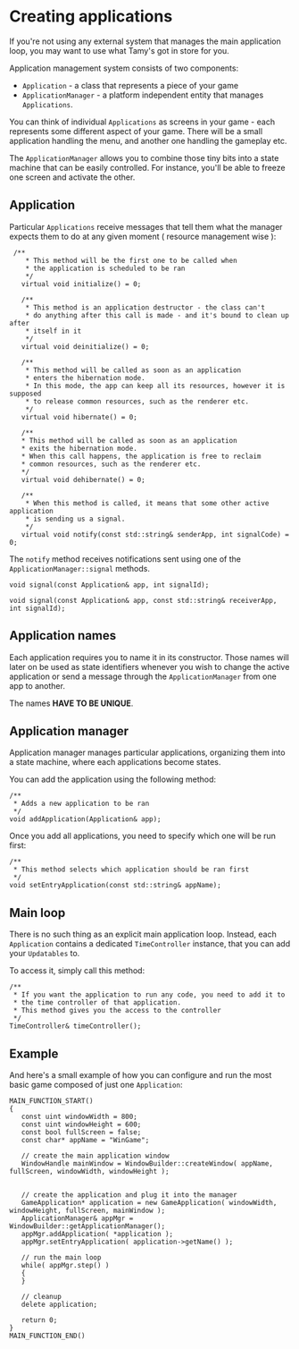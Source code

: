 # Creating applications #

If you're not using any external system that manages the main application loop, you may want to use what Tamy's got in store for you.


Application management system consists of two components:
  * `Application` - a class that represents a piece of your game
  * `ApplicationManager` - a platform independent entity that manages `Applications`.

You can think of individual `Applications` as screens in your game - each represents some different aspect of your game. There will be a small application handling the menu, and another one handling the gameplay etc.

The `ApplicationManager` allows you to combine those tiny bits into a state machine that can be easily controlled. For instance, you'll be able to freeze one screen and activate the other.

## Application ##

Particular `Applications` receive messages that tell them what the manager expects them to do at any given moment ( resource management wise ):

```
 /**
    * This method will be the first one to be called when
    * the application is scheduled to be ran
    */
   virtual void initialize() = 0;

   /**
    * This method is an application destructor - the class can't
    * do anything after this call is made - and it's bound to clean up after
    * itself in it
    */
   virtual void deinitialize() = 0;

   /**
    * This method will be called as soon as an application 
    * enters the hibernation mode.
    * In this mode, the app can keep all its resources, however it is supposed
    * to release common resources, such as the renderer etc.
    */
   virtual void hibernate() = 0;

   /**
   * This method will be called as soon as an application 
   * exits the hibernation mode.
   * When this call happens, the application is free to reclaim
   * common resources, such as the renderer etc.
   */
   virtual void dehibernate() = 0;

   /**
    * When this method is called, it means that some other active application
    * is sending us a signal.
    */
   virtual void notify(const std::string& senderApp, int signalCode) = 0;
```

The `notify` method receives notifications sent using one of the `ApplicationManager::signal` methods.

```
void signal(const Application& app, int signalId);

void signal(const Application& app, const std::string& receiverApp, int signalId);
```

## Application names ##

Each application requires you to name it in its constructor. Those names will later on be used as state identifiers whenever you wish to change the active application or send a message through the `ApplicationManager` from one app to another.

The names **HAVE TO BE UNIQUE**.

## Application manager ##

Application manager manages particular applications, organizing them into a state machine, where each applications become states.

You can add the application using the following method:
```
/**
 * Adds a new application to be ran
 */
void addApplication(Application& app);
```

Once you add all applications, you need to specify which one will be run first:

```
/**
 * This method selects which application should be ran first
 */
void setEntryApplication(const std::string& appName);
```

## Main loop ##

There is no such thing as an explicit main application loop.
Instead, each `Application` contains a dedicated `TimeController` instance, that you can add your `Updatables` to.

To access it, simply call this method:

```
/**
 * If you want the application to run any code, you need to add it to
 * the time controller of that application. 
 * This method gives you the access to the controller
 */
TimeController& timeController();
```

## Example ##

And here's a small example of how you can configure and run the most basic game composed of just one `Application`:

```
MAIN_FUNCTION_START()
{
   const uint windowWidth = 800;
   const uint windowHeight = 600;
   const bool fullScreen = false;
   const char* appName = "WinGame";

   // create the main application window
   WindowHandle mainWindow = WindowBuilder::createWindow( appName, fullScreen, windowWidth, windowHeight );


   // create the application and plug it into the manager
   GameApplication* application = new GameApplication( windowWidth, windowHeight, fullScreen, mainWindow );
   ApplicationManager& appMgr = WindowBuilder::getApplicationManager();
   appMgr.addApplication( *application );
   appMgr.setEntryApplication( application->getName() );

   // run the main loop
   while( appMgr.step() )
   {
   }

   // cleanup
   delete application;

   return 0;
}
MAIN_FUNCTION_END()
```